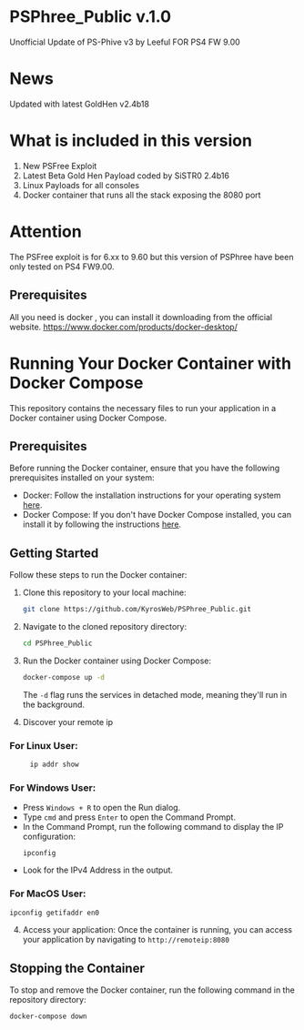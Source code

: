 # PSPhree_Public v.1.0
Unofficial Update of PS-Phive v3 by Leeful FOR PS4 FW 9.00

# News
Updated with latest GoldHen v2.4b18

# What is included in this version
1) New PSFree Exploit
2) Latest Beta Gold Hen Payload coded by SiSTR0 2.4b16
3) Linux Payloads for all consoles
4) Docker container that runs all the stack exposing the 8080 port

# Attention
The PSFree exploit is for 6.xx to 9.60 but this version of PSPhree have been only tested on PS4 FW9.00.


## Prerequisites
All you need is docker , you can install it downloading from the official website.
https://www.docker.com/products/docker-desktop/


# Running Your Docker Container with Docker Compose

This repository contains the necessary files to run your application in a Docker container using Docker Compose.

## Prerequisites

Before running the Docker container, ensure that you have the following prerequisites installed on your system:
- Docker: Follow the installation instructions for your operating system [here](https://docs.docker.com/get-docker/).
- Docker Compose: If you don't have Docker Compose installed, you can install it by following the instructions [here](https://docs.docker.com/compose/install/).

## Getting Started

Follow these steps to run the Docker container:

1. Clone this repository to your local machine:
    ```bash
    git clone https://github.com/KyrosWeb/PSPhree_Public.git
    ```

2. Navigate to the cloned repository directory:
    ```bash
    cd PSPhree_Public
    ```

3. Run the Docker container using Docker Compose:
    ```bash
    docker-compose up -d
    ```

   The `-d` flag runs the services in detached mode, meaning they'll run in the background.

5. Discover your remote ip
### For Linux User:
```bash
     ip addr show
```
### For Windows User:
- Press `Windows + R` to open the Run dialog.
- Type `cmd` and press `Enter` to open the Command Prompt.
- In the Command Prompt, run the following command to display the IP configuration:
    ```
    ipconfig
    ```
- Look for the IPv4 Address in the output.

### For MacOS User:
```bash
ipconfig getifaddr en0
```

4. Access your application:
   Once the container is running, you can access your application by navigating to `http://remoteip:8080` 

## Stopping the Container

To stop and remove the Docker container, run the following command in the repository directory:
```bash
docker-compose down
```

